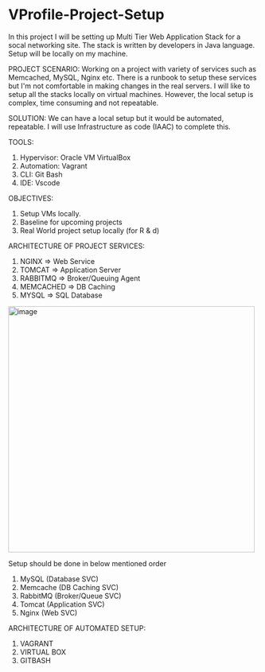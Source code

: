 # VProfile-Project-Setup
In this project I will be setting up Multi Tier Web Application Stack for a socal networking site. The stack is written by developers in Java language.
Setup will be locally on my machine.

PROJECT SCENARIO:
Working on a project with variety of services such as Memcached, MySQL, Nginx etc. There is a runbook to setup these services but I'm not comfortable in making changes in the real servers. I will like to setup all the stacks locally on virtual machines. However, the local setup is complex, time consuming and not repeatable. 

SOLUTION:
We can have a local setup but it would be automated, repeatable. I will use Infrastructure as code (IAAC) to complete this.

TOOLS:
1. Hypervisor: Oracle VM VirtualBox
2. Automation: Vagrant
3. CLI: Git Bash
4. IDE: Vscode

OBJECTIVES:
1. Setup VMs locally.
2. Baseline for upcoming projects
3. Real World project setup locally (for R & d)

ARCHITECTURE OF PROJECT SERVICES:
1. NGINX => Web Service
2. TOMCAT => Application Server
3. RABBITMQ => Broker/Queuing Agent
4. MEMCACHED => DB Caching
5. MYSQL => SQL Database

<img width="495" alt="image" src="https://github.com/user-attachments/assets/8a15f44d-5f71-4c1c-b7a9-70fd18a52eac">

Setup should be done in below mentioned order
1. MySQL (Database SVC)
2. Memcache (DB Caching SVC)
3. RabbitMQ (Broker/Queue SVC)
4. Tomcat (Application SVC)
5. Nginx (Web SVC)

ARCHITECTURE OF AUTOMATED SETUP:
1. VAGRANT
2. VIRTUAL BOX
3. GITBASH


